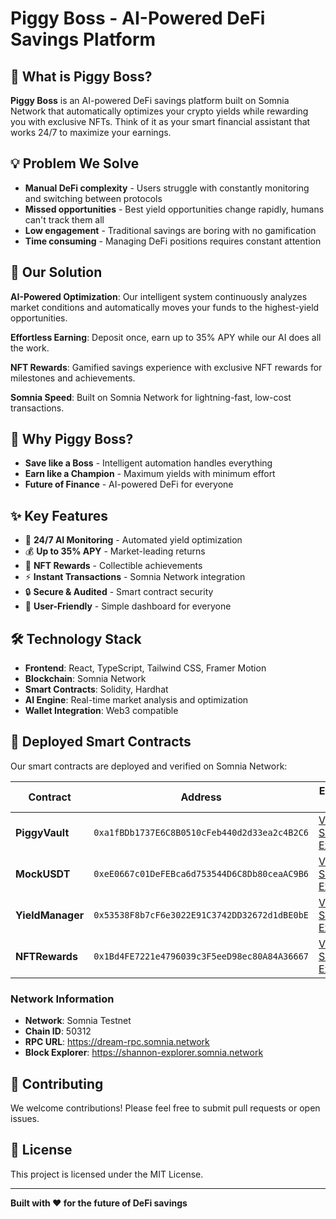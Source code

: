 # Piggy Boss - AI-Powered DeFi Savings Platform

## 🚀 What is Piggy Boss?

**Piggy Boss** is an AI-powered DeFi savings platform built on Somnia Network that automatically optimizes your crypto yields while rewarding you with exclusive NFTs. Think of it as your smart financial assistant that works 24/7 to maximize your earnings.


## 💡 Problem We Solve

- **Manual DeFi complexity** - Users struggle with constantly monitoring and switching between protocols
- **Missed opportunities** - Best yield opportunities change rapidly, humans can't track them all
- **Low engagement** - Traditional savings are boring with no gamification
- **Time consuming** - Managing DeFi positions requires constant attention


## 🎯 Our Solution

**AI-Powered Optimization**: Our intelligent system continuously analyzes market conditions and automatically moves your funds to the highest-yield opportunities.

**Effortless Earning**: Deposit once, earn up to 35% APY while our AI does all the work.

**NFT Rewards**: Gamified savings experience with exclusive NFT rewards for milestones and achievements.

**Somnia Speed**: Built on Somnia Network for lightning-fast, low-cost transactions.


## 🌟 Why Piggy Boss?

- **Save like a Boss** - Intelligent automation handles everything
- **Earn like a Champion** - Maximum yields with minimum effort
- **Future of Finance** - AI-powered DeFi for everyone

## ✨ Key Features

- 🤖 **24/7 AI Monitoring** - Automated yield optimization
- 💰 **Up to 35% APY** - Market-leading returns
- 🎨 **NFT Rewards** - Collectible achievements
- ⚡ **Instant Transactions** - Somnia Network integration
- 🔒 **Secure & Audited** - Smart contract security
- 📱 **User-Friendly** - Simple dashboard for everyone

## 🛠 Technology Stack

- **Frontend**: React, TypeScript, Tailwind CSS, Framer Motion
- **Blockchain**: Somnia Network
- **Smart Contracts**: Solidity, Hardhat
- **AI Engine**: Real-time market analysis and optimization
- **Wallet Integration**: Web3 compatible


## 📜 Deployed Smart Contracts

Our smart contracts are deployed and verified on Somnia Network:

| Contract | Address | Explorer Link |
|----------|---------|---------------|
| **PiggyVault** | `0xa1fBDb1737E6C8B0510cFeb440d2d33ea2c4B2C6` | [View on Shannon Explorer](https://shannon-explorer.somnia.network/address/0xa1fBDb1737E6C8B0510cFeb440d2d33ea2c4B2C6) |
| **MockUSDT** | `0xeE0667c01DeFEBca6d753544D6C8Db80ceaAC9B6` | [View on Shannon Explorer](https://shannon-explorer.somnia.network/address/0xeE0667c01DeFEBca6d753544D6C8Db80ceaAC9B6) |
| **YieldManager** | `0x53538F8b7cF6e3022E91C3742DD32672d1dBE0bE` | [View on Shannon Explorer](https://shannon-explorer.somnia.network/address/0x53538F8b7cF6e3022E91C3742DD32672d1dBE0bE) |
| **NFTRewards** | `0x1Bd4FE7221e4796039c3F5eeD98ec80A84A36667` | [View on Shannon Explorer](https://shannon-explorer.somnia.network/address/0x1Bd4FE7221e4796039c3F5eeD98ec80A84A36667) |

### Network Information
- **Network**: Somnia Testnet
- **Chain ID**: 50312
- **RPC URL**: https://dream-rpc.somnia.network
- **Block Explorer**: https://shannon-explorer.somnia.network


<!-- ## � Project Structure

```
Piggy-Boss/
├── contracts/          # Smart contracts (Solidity)
├── frontend/           # React application
└── README.md          # This file
``` -->


<!-- ## 🚀 Getting Started

1. **Clone the repository**
   ```bash
   git clone https://github.com/Akanimoh12/Piggy-Boss.git
   cd Piggy-Boss
   ```

2. **Install dependencies**
   ```bash
   npm install
   ```

3. **Start development server**
   ```bash
   npm run dev
   ```

4. **Deploy contracts**
   ```bash
   cd contracts
   npm run deploy
   ``` -->

## 🤝 Contributing

We welcome contributions! Please feel free to submit pull requests or open issues.

## 📄 License

This project is licensed under the MIT License.

---

**Built with ❤️ for the future of DeFi savings**